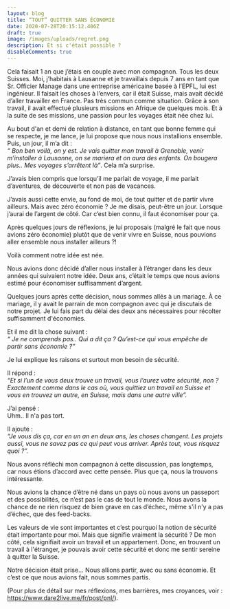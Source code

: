 ```yaml
---
layout: blog
title: “TOUT” QUITTER SANS ÉCONOMIE
date: 2020-07-28T20:15:12.406Z
draft: true
image: /images/uploads/regret.png
description: Et si c'était possible ?
disableComments: true
---
```

Cela faisait 1 an que j’étais en couple avec mon compagnon. Tous les deux Suisses. Moi, j’habitais à Lausanne et je travaillais depuis 7 ans en tant que Sr. Officier Manage dans une entreprise américaine basée à l’EPFL, lui est ingénieur. Il faisait les choses à l’envers, car il était Suisse, mais avait décidé d’aller travailler en France. Pas très commun comme situation. Grâce à son travail, il avait effectué plusieurs missions en Afrique de quelques mois. Et à la suite de ses missions, une passion pour les voyages était née chez lui.

Au bout d'an et demi de relation à distance, en tant que bonne femme qui se respecte, je me lance, je lui propose que nous nous installions ensemble.\
Puis, un jour, il m’a dit :\
*“ Bon ben voilà, on y est. Je vais quitter mon travail à Grenoble, venir m’installer à Lausanne, on se mariera et on aura des enfants. On bougera plus.. Mes voyages s’arrêtent là”*. Cela m’a surprise.

J’avais bien compris que lorsqu’il me parlait de voyage, il me parlait d’aventures, de découverte et non pas de vacances.

J’avais aussi cette envie, au fond de moi, de tout quitter et de partir vivre ailleurs. Mais avec zéro économie ? Je me disais, peut-être un jour. Lorsque j’aurai de l’argent de côté. Car c’est bien connu, il faut économiser pour ça.

Après quelques jours de réflexions, je lui proposais (malgré le fait que nous avions zéro économie) plutôt que de venir vivre en Suisse, nous pouvions aller ensemble nous installer ailleurs ?!

Voilà comment notre idée est née.

Nous avions donc décidé d’aller nous installer à l’étranger dans les deux années qui suivaient notre idée. Deux ans, c’était le temps que nous avions estimé pour économiser suffisamment d’argent.

Quelques jours après cette décision, nous sommes allés à un mariage. À ce mariage, il y avait le parrain de mon compagnon avec qui je discutais de notre projet. Je lui fais part du délai des deux ans nécessaires pour récolter suffisamment d'économies.

Et il me dit la chose suivant :\
*“ Je ne comprends pas.. Qui a dit ça ? Qu’est-ce qui vous empêche de partir sans économie ?”*

Je lui explique les raisons et surtout mon besoin de sécurité.

Il répond :\
*“Et si l’un de vous deux trouve un travail, vous l’aurez votre sécurité, non ? Exactement comme dans le cas où, vous quittiez un travail en Suisse et vous en trouvez un autre, en Suisse, mais dans une autre ville”.*

J’ai pensé :\
Uhm.. Il n'a pas tort.

Il ajoute :\
*“Je vous dis ça, car en un an en deux ans, les choses changent. Les projets aussi, vous ne savez pas ce qui peut vous arriver. Après tout, vous risquez quoi ?”.*

Nous avons réfléchi mon compagnon à cette discussion, pas longtemps, car nous étions d’accord avec cette pensée. Plus que ça, nous la trouvons intéressante.

Nous avions la chance d’être né dans un pays où nous avons un passeport et des possibilités, ce n’est pas le cas de tout le monde. Nous avons la chance de ne rien risquez de bien grave en cas d’échec, même s'il n’y a pas d’échec, que des feed-backs.

Les valeurs de vie sont importantes et c’est pourquoi la notion de sécurité était importante pour moi. Mais que signifie vraiment la sécurité ? De mon côté, cela signifiait avoir un travail et un appartement. Donc, en trouvant un travail à l'étranger, je pouvais avoir cette sécurité et donc me sentir sereine à quitter la Suisse.

Notre décision était prise… Nous allions partir, avec ou sans économie. Et c’est ce que nous avions fait, nous sommes partis.

(Pour plus de détail sur mes réflexions, mes barrières, mes croyances, voir : <https://www.dare2live.me/fr/post/pnl/>).